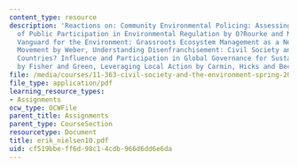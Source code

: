 ```yaml
---
content_type: resource
description: 'Reactions on: Community Environmental Policing: Assessing New Strategies
  of Public Participation in Environmental Regulation by O?Rourke and Macey, A New
  Vanguard for the Environment: Grassroots Ecosystem Management as a New Environmental
  Movement by Weber, Understanding Disenfranchisement: Civil Society and Developing
  Countries? Influence and Participation in Global Governance for Sustainable Development
  by Fisher and Green, Leveraging Local Action by Carmin, Hicks and Beckmann.'
file: /media/courses/11-363-civil-society-and-the-environment-spring-2005/cf519bbeff6d98c14cdb966d6dd6e6da_erik_nielsen10.pdf
file_type: application/pdf
learning_resource_types:
- Assignments
ocw_type: OCWFile
parent_title: Assignments
parent_type: CourseSection
resourcetype: Document
title: erik_nielsen10.pdf
uid: cf519bbe-ff6d-98c1-4cdb-966d6dd6e6da
---
```


